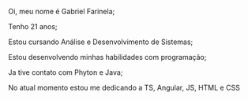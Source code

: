 Oi, meu nome é Gabriel Farinela;

Tenho 21 anos;

Estou cursando Análise e Desenvolvimento de Sistemas;

Estou desenvolvendo minhas habilidades com programação;

Ja tive contato com Phyton e Java;

No atual momento estou me dedicando a TS, Angular, JS, HTML e CSS
